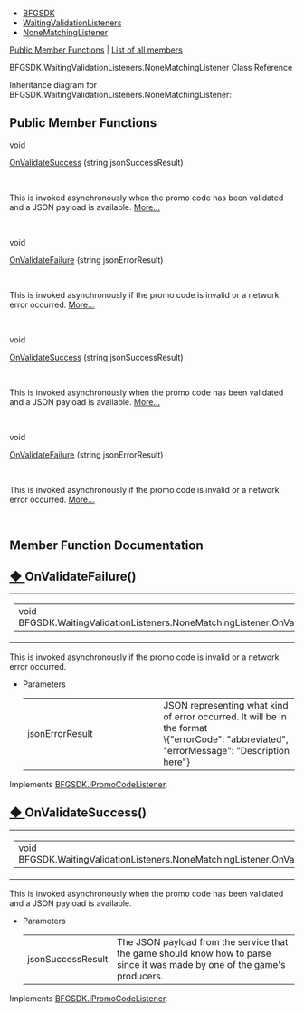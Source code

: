   - [BFGSDK](namespace_b_f_g_s_d_k.html)
  - [WaitingValidationListeners](class_b_f_g_s_d_k_1_1_waiting_validation_listeners.html)
  - [NoneMatchingListener](class_b_f_g_s_d_k_1_1_waiting_validation_listeners_1_1_none_matching_listener.html)

[Public Member Functions](#pub-methods) | [List of all
members](class_b_f_g_s_d_k_1_1_waiting_validation_listeners_1_1_none_matching_listener-members.html)

BFGSDK.WaitingValidationListeners.NoneMatchingListener Class Reference

Inheritance diagram for
BFGSDK.WaitingValidationListeners.NoneMatchingListener:


##  Public Member Functions

void 

[OnValidateSuccess](class_b_f_g_s_d_k_1_1_waiting_validation_listeners_1_1_none_matching_listener.html#ac7d9ce8a6b069acbf1bc57d385407fb7)
(string jsonSuccessResult)

 

This is invoked asynchronously when the promo code has been validated
and a JSON payload is available.
[More...](class_b_f_g_s_d_k_1_1_waiting_validation_listeners_1_1_none_matching_listener.html#ac7d9ce8a6b069acbf1bc57d385407fb7)  

 

void 

[OnValidateFailure](class_b_f_g_s_d_k_1_1_waiting_validation_listeners_1_1_none_matching_listener.html#a67d7b8589c842a8be5bbc153e74b96a5)
(string jsonErrorResult)

 

This is invoked asynchronously if the promo code is invalid or a network
error occurred.
[More...](class_b_f_g_s_d_k_1_1_waiting_validation_listeners_1_1_none_matching_listener.html#a67d7b8589c842a8be5bbc153e74b96a5)  

 

void 

[OnValidateSuccess](interface_b_f_g_s_d_k_1_1_i_promo_code_listener.html#a05e24dab31ec1fcea92ed9839fbd123c)
(string jsonSuccessResult)

 

This is invoked asynchronously when the promo code has been validated
and a JSON payload is available.
[More...](interface_b_f_g_s_d_k_1_1_i_promo_code_listener.html#a05e24dab31ec1fcea92ed9839fbd123c)  

 

void 

[OnValidateFailure](interface_b_f_g_s_d_k_1_1_i_promo_code_listener.html#aa5e545dee434ba42132b5a3b7d0d327c)
(string jsonErrorResult)

 

This is invoked asynchronously if the promo code is invalid or a network
error occurred.
[More...](interface_b_f_g_s_d_k_1_1_i_promo_code_listener.html#aa5e545dee434ba42132b5a3b7d0d327c)  

 

## Member Function Documentation

## [◆ ](#a67d7b8589c842a8be5bbc153e74b96a5)OnValidateFailure()

<table>
<colgroup>
<col style="width: 50%" />
<col style="width: 50%" />
</colgroup>
<tbody>
<tr class="odd">
<td><table>
<tbody>
<tr class="odd">
<td>void BFGSDK.WaitingValidationListeners.NoneMatchingListener.OnValidateFailure</td>
<td>(</td>
<td>string </td>
<td><em>jsonErrorResult</em></td>
<td>)</td>
<td></td>
</tr>
</tbody>
</table></td>
<td><span class="mlabels"><span class="mlabel">inline</span></span></td>
</tr>
</tbody>
</table>

This is invoked asynchronously if the promo code is invalid or a network
error occurred.

  - Parameters
    
    <table>
    <colgroup>
    <col style="width: 50%" />
    <col style="width: 50%" />
    </colgroup>
    <tbody>
    <tr class="odd">
    <td>jsonErrorResult</td>
    <td>JSON representing what kind of error occurred. It will be in the format
    <div class="fragment">
    <div class="line">
    \{<span class="stringliteral">"errorCode"</span>: <span class="stringliteral">"abbreviated"</span>, <span class="stringliteral">"errorMessage"</span>: <span class="stringliteral">"Description here"</span>}
    </div>
    </div></td>
    </tr>
    </tbody>
    </table>

Implements
[BFGSDK.IPromoCodeListener](interface_b_f_g_s_d_k_1_1_i_promo_code_listener.html#aa5e545dee434ba42132b5a3b7d0d327c).

## [◆ ](#ac7d9ce8a6b069acbf1bc57d385407fb7)OnValidateSuccess()

<table>
<colgroup>
<col style="width: 50%" />
<col style="width: 50%" />
</colgroup>
<tbody>
<tr class="odd">
<td><table>
<tbody>
<tr class="odd">
<td>void BFGSDK.WaitingValidationListeners.NoneMatchingListener.OnValidateSuccess</td>
<td>(</td>
<td>string </td>
<td><em>jsonSuccessResult</em></td>
<td>)</td>
<td></td>
</tr>
</tbody>
</table></td>
<td><span class="mlabels"><span class="mlabel">inline</span></span></td>
</tr>
</tbody>
</table>

This is invoked asynchronously when the promo code has been validated
and a JSON payload is available.

  - Parameters
    
    |                   |                                                                                                                            |
    | ----------------- | -------------------------------------------------------------------------------------------------------------------------- |
    | jsonSuccessResult | The JSON payload from the service that the game should know how to parse since it was made by one of the game's producers. |
    

Implements
[BFGSDK.IPromoCodeListener](interface_b_f_g_s_d_k_1_1_i_promo_code_listener.html#a05e24dab31ec1fcea92ed9839fbd123c).
